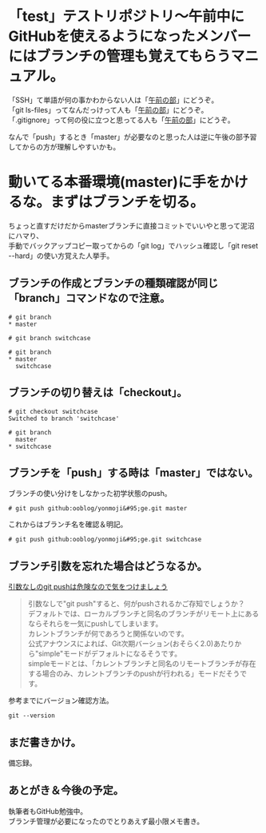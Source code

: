 # 「test」テストリポジトリ〜午前中にGitHubを使えるようになったメンバーにはブランチの管理も覚えてもらうマニュアル。

「SSH」て単語が何の事かわからない人は「[午前の部](README.md)」にどうぞ。  
「git ls-files」ってなんだっけって人も「[午前の部](README.md)」にどうぞ。  
「.gitignore」って何の役に立つと思ってる人も「[午前の部](README.md)」にどうぞ。  

なんで「push」するとき「master」が必要なのと思った人は逆に午後の部予習してからの方が理解しやすいかも。  

# 動いてる本番環境(master)に手をかけるな。まずはブランチを切る。

ちょっと直すだけだからmasterブランチに直接コミットでいいやと思って泥沼にハマり、  
手動でバックアップコピー取ってからの「git log」でハッシュ確認し「git reset --hard」の使い方覚えた人挙手。  

## ブランチの作成とブランチの種類確認が同じ「branch」コマンドなので注意。

    # git branch
    * master

    # git branch switchcase

    # git branch
    * master
      switchcase

## ブランチの切り替えは「checkout」。

    # git checkout switchcase
    Switched to branch 'switchcase'

    # git branch
      master
    * switchcase

## ブランチを「push」する時は「master」ではない。

ブランチの使い分けをしなかった初学状態のpush。  

    # git push github:ooblog/yonmoji&#95;ge.git master

これからはブランチ名を確認＆明記。  

    # git push github:ooblog/yonmoji&#95;ge.git switchcase

## ブランチ引数を忘れた場合はどうなるか。

[引数なしのgit pushは危険なので気をつけましょう](http://dqn.sakusakutto.jp/2012/10/git_push.html)
>引数なしで"git push"すると、何がpushされるかご存知でしょうか？  
>デフォルトでは、ローカルブランチと同名のブランチがリモート上にあるならそれらを一気にpushしてしまいます。  
>カレントブランチが何であろうと関係ないのです。  
>公式アナウンスによれば、Git次期バーション(おそらく2.0)あたりから"simple"モードがデフォルトになるそうです。  
>simpleモードとは、「カレントブランチと同名のリモートブランチが存在する場合のみ、カレントブランチのpushが行われる」モードだそうです。  

参考までにバージョン確認方法。

    git --version

## まだ書きかけ。

備忘録。

## あとがき＆今後の予定。

執筆者もGitHub勉強中。  
ブランチ管理が必要になったのでとりあえず最小限メモ書き。  
